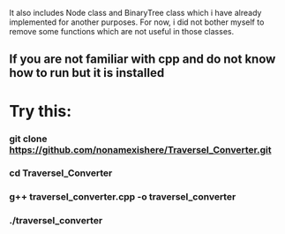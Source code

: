 It also includes Node class and BinaryTree class which i have already implemented for another purposes. For now, i did not bother myself to remove some functions which are not useful in those classes.

## If you are not familiar with cpp and do not know how to run but it is installed
# Try this:
### git clone https://github.com/nonamexishere/Traversel_Converter.git
### cd Traversel_Converter
### g++ traversel_converter.cpp -o traversel_converter
### ./traversel_converter


